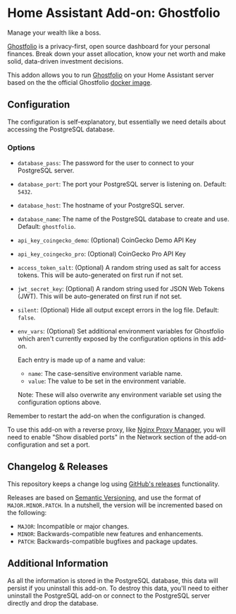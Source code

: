 # Home Assistant Add-on: Ghostfolio

Manage your wealth like a boss.

[Ghostfolio][ghostfolio] is a privacy-first, open source dashboard for your personal finances.
Break down your asset allocation, know your net worth and make solid, data-driven investment decisions.

This addon allows you to run [Ghostfolio][ghostfolio] on your Home Assistant server based on the the official Ghostfolio [docker image][docker].

## Configuration

The configuration is self-explanatory, but essentially we need details about accessing the PostgreSQL database.

### Options

- `database_pass`: The password for the user to connect to your PostgreSQL server.

- `database_port`: The port your PostgreSQL server is listening on. Default: `5432`.

- `database_host`: The hostname of your PostgreSQL server.

- `database_name`: The name of the PostgreSQL database to create and use. Default: `ghostfolio`.

- `api_key_coingecko_demo`: (Optional) CoinGecko Demo API Key

- `api_key_coingecko_pro`: (Optional) CoinGecko Pro API Key

- `access_token_salt`: (Optional) A random string used as salt for access tokens.
  This will be auto-generated on first run if not set.

- `jwt_secret_key`: (Optional) A random string used for JSON Web Tokens (JWT).
  This will be auto-generated on first run if not set.

- `silent`: (Optional) Hide all output except errors in the log file. Default: `false`.

- `env_vars`: (Optional) Set additional environment variables for Ghostfolio which aren't currently exposed by the configuration options in this add-on.

  Each entry is made up of a name and value:

  - `name`: The case-sensitive environment variable name.
  - `value`: The value to be set in the environment variable.

  Note: These will also overwrite any environment variable set using the configuration options above.

Remember to restart the add-on when the configuration is changed.

To use this add-on with a reverse proxy, like [Nginx Proxy Manager][rev-proxy], you will need to enable "Show disabled ports" in the Network section of the add-on configuration and set a port.

## Changelog & Releases

This repository keeps a change log using [GitHub's releases][releases] functionality.

Releases are based on [Semantic Versioning][semver], and use the format of `MAJOR.MINOR.PATCH`.
In a nutshell, the version will be incremented based on the following:

- `MAJOR`: Incompatible or major changes.
- `MINOR`: Backwards-compatible new features and enhancements.
- `PATCH`: Backwards-compatible bugfixes and package updates.

## Additional Information

As all the information is stored in the PostgreSQL database, this data will persist if you uninstall this add-on.
To destroy this data, you'll need to either uninstall the PostgreSQL add-on or connect to the PostgreSQL server directly and drop the database.

[docker]: https://hub.docker.com/r/ghostfolio/ghostfolio
[ghostfolio]: https://ghostfol.io
[releases]: https://github.com/lildude/ha-addon-ghostfolio/releases
[semver]: https://semver.org/spec/v2.0.0.html
[rev-proxy]: https://github.com/hassio-addons/addon-nginx-proxy-manager
